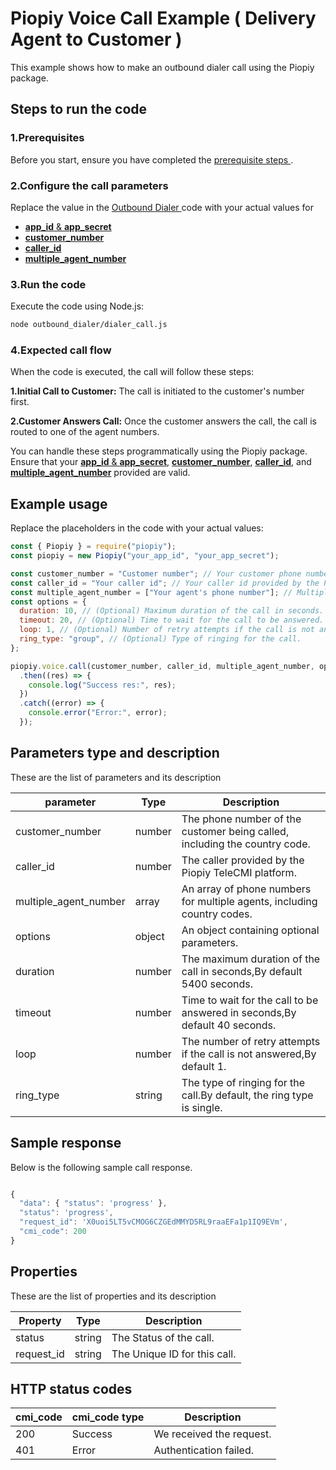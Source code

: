 # Piopiy Voice Call Example ( Delivery Agent to Customer )

This example shows how to make an outbound dialer call using the Piopiy package.

## Steps to run the code

### 1.Prerequisites

Before you start, ensure you have completed the [ prerequisite steps ](/README.md).

### 2.Configure the call parameters

Replace the value in the [ Outbound Dialer ](/outbound_dialer/dialer_call.js) code with your actual values for

- [**app_id** & **app_secret**](https://github.com/telecmi/piopiy_node_example/blob/development/outbound_dialer/dialer_call.js#L2)
- [**customer_number**](https://github.com/telecmi/piopiy_node_example/blob/development/outbound_dialer/dialer_call.js#L4)
- [**caller_id**](https://github.com/telecmi/piopiy_node_example/blob/development/outbound_dialer/dialer_call.js#L5)
- [**multiple_agent_number**](https://github.com/telecmi/piopiy_node_example/blob/development/outbound_dialer/dialer_call.js#L6)

### 3.Run the code

Execute the code using Node.js:

```sh
node outbound_dialer/dialer_call.js
```

### 4.Expected call flow

When the code is executed, the call will follow these steps:

**1.Initial Call to Customer:** The call is initiated to the customer's number first.

**2.Customer Answers Call:** Once the customer answers the call, the call is routed to one of the agent numbers.

You can handle these steps programmatically using the Piopiy package. Ensure that your [**app_id** & **app_secret**](https://github.com/telecmi/piopiy_node_example/blob/development/outbound_dialer/dialer_call.js#L2), [**customer_number**](https://github.com/telecmi/piopiy_node_example/blob/development/outbound_dialer/dialer_call.js#L4), [**caller_id**](https://github.com/telecmi/piopiy_node_example/blob/development/outbound_dialer/dialer_call.js#L5), and [**multiple_agent_number**](https://github.com/telecmi/piopiy_node_example/blob/development/outbound_dialer/dialer_call.js#L6) provided are valid.

## Example usage

Replace the placeholders in the code with your actual values:

```javascript
const { Piopiy } = require("piopiy");
const piopiy = new Piopiy("your_app_id", "your_app_secret");

const customer_number = "Customer number"; // Your customer phone number with country code.
const caller_id = "Your caller id"; // Your caller id provided by the Piopiy TeleCMI platform.
const multiple_agent_number = ["Your agent's phone number"]; // Multiple agent's phone number with country code.
const options = {
  duration: 10, // (Optional) Maximum duration of the call in seconds.
  timeout: 20, // (Optional) Time to wait for the call to be answered.
  loop: 1, // (Optional) Number of retry attempts if the call is not answered.
  ring_type: "group", // (Optional) Type of ringing for the call.
};

piopiy.voice.call(customer_number, caller_id, multiple_agent_number, options)
  .then((res) => {
    console.log("Success res:", res);
  })
  .catch((error) => {
    console.error("Error:", error);
  });
```

## Parameters type and description

These are the list of parameters and its description

| parameter             | Type   | Description                                                                |
| --------------------- | ------ | -------------------------------------------------------------------------- |
| customer_number       | number | The phone number of the customer being called, including the country code. |
| caller_id             | number | The caller provided by the Piopiy TeleCMI platform.                        |
| multiple_agent_number | array  | An array of phone numbers for multiple agents, including country codes.    |
| options               | object | An object containing optional parameters.                                  |
| duration              | number | The maximum duration of the call in seconds,By default 5400 seconds.       |
| timeout               | number | Time to wait for the call to be answered in seconds,By default 40 seconds. |
| loop                  | number | The number of retry attempts if the call is not answered,By default 1.     |
| ring_type             | string | The type of ringing for the call.By default, the ring type is single.      |

## Sample response

Below is the following sample call response.

```javascript

{
  "data": { "status": 'progress' },
  "status": 'progress',
  "request_id": 'X0uoi5LT5vCMOG6CZGEdMMYD5RL9raaEFa1p1IQ9EVm',
  "cmi_code": 200
}

```

## Properties

These are the list of properties and its description

| Property   | Type   | Description                  |
| ---------- | ------ | ---------------------------- |
| status     | string | The Status of the call.      |
| request_id | string | The Unique ID for this call. |

## HTTP status codes

| cmi_code | cmi_code type | Description              |
| -------- | ------------- | ------------------------ |
| 200      | Success       | We received the request. |
| 401      | Error         | Authentication failed.   |

